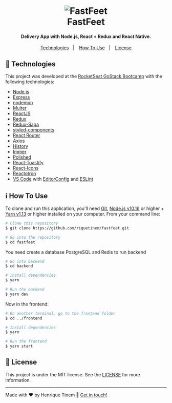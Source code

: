 <h1 align="center">
    <img alt="FastFeet" src="https://raw.githubusercontent.com/Rocketseat/bootcamp-gostack-desafio-02/master/.github/logo.png" />
    <br>
    FastFeet
</h1>

<h4 align="center">
  Delivery App with Node.js, React + Redux and React Native.
</h4>

<p align="center">
  <a href="#rocket-technologies">Technologies</a>&nbsp;&nbsp;&nbsp;|&nbsp;&nbsp;&nbsp;
  <a href="#information_source-how-to-use">How To Use</a>&nbsp;&nbsp;&nbsp;|&nbsp;&nbsp;&nbsp;
  <a href="#memo-license">License</a>
</p>

## :rocket: Technologies

This project was developed at the [RocketSeat GoStack Bootcamp](https://rocketseat.com.br/bootcamp) with the following technologies:

-  [Node.js][nodejs]
-  [Express](https://expressjs.com/)
-  [nodemon](https://github.com/remy/nodemon)
-  [Multer](https://github.com/expressjs/multer)
-  [ReactJS](https://reactjs.org/)
-  [Redux](https://redux.js.org/)
-  [Redux-Saga](https://redux-saga.js.org/)
-  [styled-components](https://www.styled-components.com/)
-  [React Router](https://github.com/ReactTraining/react-router)
-  [Axios](https://github.com/axios/axios)
-  [History](https://www.npmjs.com/package/history)
-  [Immer](https://github.com/immerjs/immer)
-  [Polished](https://polished.js.org/)
-  [React-Toastify](https://fkhadra.github.io/react-toastify/)
-  [React-Icons](https://react-icons.netlify.com/)
-  [Reactotron](https://infinite.red/reactotron)
-  [VS Code][vc] with [EditorConfig][vceditconfig] and [ESLint][vceslint]

## :information_source: How To Use

To clone and run this application, you'll need [Git](https://git-scm.com), [Node.js v10.16][nodejs] or higher + [Yarn v1.13][yarn] or higher installed on your computer. From your command line:

```bash
# Clone this repository
$ git clone https://github.com/riquetinem/fastfeet.git

# Go into the repository
$ cd fastfeet
```
You need create a database PostgreSQL and Redis to run backend

```bash
# Go into backend
$ cd backend

# Install dependencies
$ yarn

# Run the backend
$ yarn dev
```

Now in the frontend:
```bash
# On another terminal, go to the frontend folder
$ cd ../frontend

# Install dependencies
$ yarn

# Run the frontend
$ yarn start
```

## :memo: License
This project is under the MIT license. See the [LICENSE](https://github.com/riquetinem/FastFeet/blob/master/LICENSE) for more information.

---

Made with ♥ by Henrique Tinem :wave: [Get in touch!](https://www.linkedin.com/in/henrique-tinem/)

[nodejs]: https://nodejs.org/
[yarn]: https://yarnpkg.com/
[vc]: https://code.visualstudio.com/
[vceditconfig]: https://marketplace.visualstudio.com/items?itemName=EditorConfig.EditorConfig
[vceslint]: https://marketplace.visualstudio.com/items?itemName=dbaeumer.vscode-eslint
